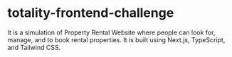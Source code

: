 # totality-frontend-challenge
It is a simulation of Property Rental Website where people can look for, manage, and to book rental properties. It is built using Next.js, TypeScript, and Tailwind CSS.

